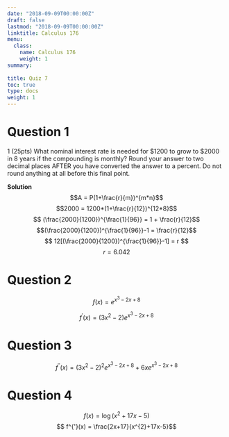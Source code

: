 ```yaml
---
date: "2018-09-09T00:00:00Z"
draft: false
lastmod: "2018-09-09T00:00:00Z"
linktitle: Calculus 176
menu:
  class:
    name: Calculus 176
    weight: 1
summary: 
  
title: Quiz 7
toc: true
type: docs
weight: 1
---
```


# **Question 1**

1 (25pts)
What nominal interest rate is needed for $1200 to grow to $2000 in 8 years if the
compounding is monthly? Round your answer to two decimal places AFTER
you have converted the answer to a percent. Do not round anything at all before
this final point.

 **Solution**
$$A = P(1+\frac{r}{m})^{m*n}$$
$$2000 = 1200*(1+\frac{r}{12})^{12*8}$$
$$ (\frac{2000}{1200})^{\frac{1}{96}} = 1 + \frac{r}{12}$$
$$(\frac{2000}{1200})^{\frac{1}{96}}-1 = \frac{r}{12}$$
$$ 12[(\frac{2000}{1200})^{\frac{1}{96}}-1] = r $$
$$ r = 6.042%$$

# **Question 2**

$$f(x) = e^{x^{3}-2x+8}$$

$$f^{'}(x) = (3x^{2}-2)e^{x^{3}-2x+8}$$

# **Question 3**

$$f^{''}(x) = (3x^{2}-2)^{2}e^{x^{3}-2x+8} + 6xe^{x^{3}-2x+8}$$

# **Question 4**
$$ f(x) = \log(x^{2}+17x-5)$$
$$ f^{'}(x) = \frac{2x+17}{x^{2}+17x-5}$$





